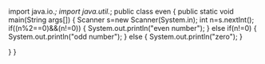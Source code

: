 import java.io.*;
import java.util.*;
public class even
{
 public static void main(String args[])
{
  Scanner s=new Scanner(System.in);
  int n=s.nextInt();
  if((n%2==0)&&(n!=0))
  {
   System.out.println("even number");
  }
  else if(n!=0)
  {
   System.out.println("odd number");
  }
  else
  {
   System.out.println("zero");
  }
  
  }
 } 
   
